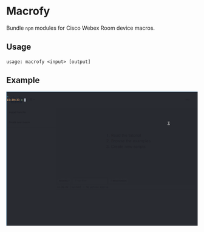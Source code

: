 # Macrofy

Bundle `npm` modules for Cisco Webex Room device macros.

## Usage

```
usage: macrofy <input> [output]
```

## Example

![](./macrofy.gif)

